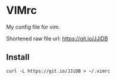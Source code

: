 # VIMrc

My config file for vim.

Shortened raw file url: https://git.io/JJiDB

## Install
```shell
curl -L https://git.io/JJiDB > ~/.vimrc
```
